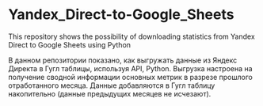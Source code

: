 # Yandex_Direct-to-Google_Sheets
This repository shows the possibility of downloading statistics from Yandex Direct to Google Sheets using Python

В данном репозитории показано, как выгружать данные из Яндекс Директа в Гугл таблицы, используя API, Python. Выгрузка настроена на получение сводной информации основных метрик в разрезе прошлого отработанного месяца. Данные добавляются в Гугл таблицу накопительно (данные предыдущих месяцев не исчезают).  
